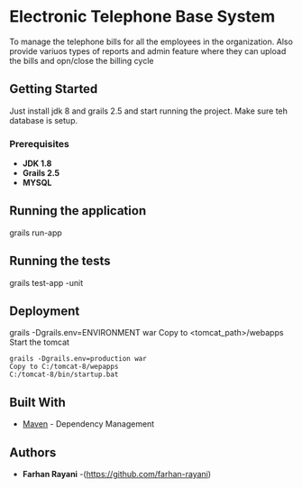 # Electronic Telephone Base System

To manage the telephone bills for all the employees in the organization. Also provide variuos types of reports and admin feature where they can upload the bills and opn/close the billing cycle

## Getting Started

Just install jdk 8 and grails 2.5 and start running the project. Make sure teh database is setup.

### Prerequisites

* **JDK 1.8** 
* **Grails 2.5** 
* **MYSQL** 

## Running the application

grails run-app

## Running the tests

grails test-app -unit

## Deployment

grails -Dgrails.env=ENVIRONMENT war
Copy to <tomcat_path>/webapps
Start the tomcat

```
grails -Dgrails.env=production war
Copy to C:/tomcat-8/wepapps
C:/tomcat-8/bin/startup.bat
```


## Built With
* [Maven](https://maven.apache.org/) - Dependency Management

## Authors

* **Farhan Rayani**  -(https://github.com/farhan-rayani)

